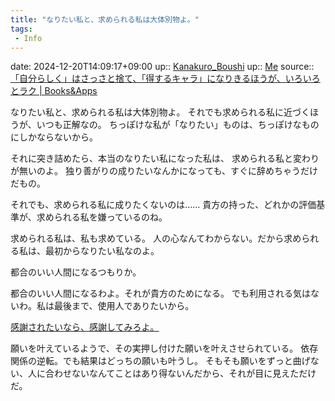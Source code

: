 ```yaml
---
title: "なりたい私と、求められる私は大体別物よ。"
tags:
 - Info
---
```


date: 2024-12-20T14:09:17+09:00
up:: [Kanakuro_Boushi](Kanakuro_Boushi.md)
up:: [Me](../Chaos/Me.md)
source:: [「自分らしく」はさっさと捨て、「得するキャラ」になりきるほうが、いろいろとラク | Books&Apps](https://blog.tinect.jp/?p=78457)

なりたい私と、求められる私は大体別物よ。
それでも求められる私に近づくほうが、いつも正解なの。
ちっぽけな私が「なりたい」ものは、ちっぽけなものにしかならないから。

それに突き詰めたら、本当のなりたい私になった私は、
求められる私と変わりが無いのよ。
独り善がりの成りたいなんかになっても、すぐに辞めちゃうだけだもの。


それでも、求められる私に成りたくないのは……
貴方の持った、どれかの評価基準が、求められる私を嫌っているのね。

求められる私は、私も求めている。
人の心なんてわからない。だから求められる私は、最初からなりたい私なのよ。


都合のいい人間になるつもりか。

都合のいい人間になるわよ。それが貴方のためになる。
でも利用される気はないわ。私は最後まで、使用人でありたいから。

[感謝されたいなら、感謝してみろよ。](感謝されたいなら、感謝してみろよ。.md)

願いを叶えているようで、その実押し付けた願いを叶えさせられている。
依存関係の逆転。でも結果はどっちの願いも叶うし。
そもそも願いをずっと曲げない、人に合わせないなんてことはあり得ないんだから、それが目に見えただけだ。